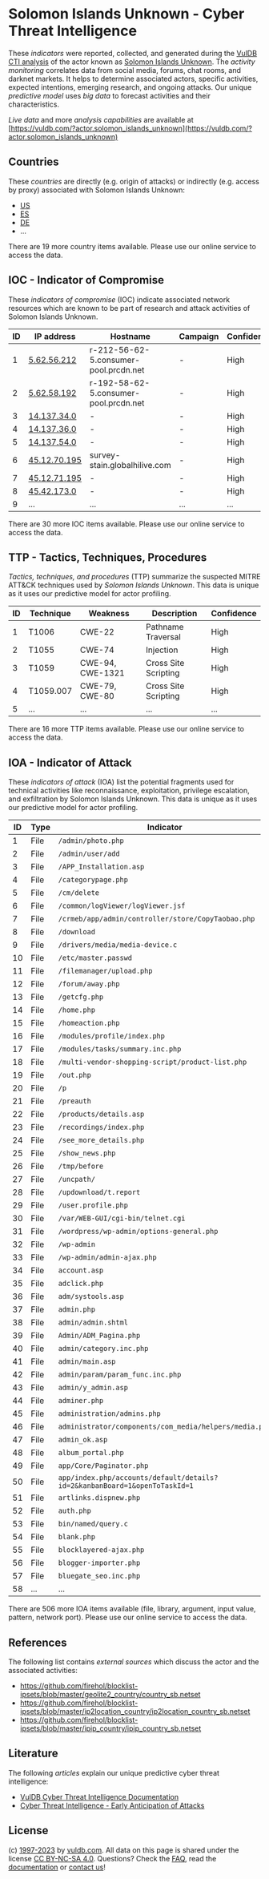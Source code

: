 # Solomon Islands Unknown - Cyber Threat Intelligence

These _indicators_ were reported, collected, and generated during the [VulDB CTI analysis](https://vuldb.com/?kb.cti) of the actor known as [Solomon Islands Unknown](https://vuldb.com/?actor.solomon_islands_unknown). The _activity monitoring_ correlates data from social media, forums, chat rooms, and darknet markets. It helps to determine associated actors, specific activities, expected intentions, emerging research, and ongoing attacks. Our unique _predictive model_ uses _big data_ to forecast activities and their characteristics.

_Live data_ and more _analysis capabilities_ are available at [https://vuldb.com/?actor.solomon_islands_unknown](https://vuldb.com/?actor.solomon_islands_unknown)

## Countries

These _countries_ are directly (e.g. origin of attacks) or indirectly (e.g. access by proxy) associated with Solomon Islands Unknown:

* [US](https://vuldb.com/?country.us)
* [ES](https://vuldb.com/?country.es)
* [DE](https://vuldb.com/?country.de)
* ...

There are 19 more country items available. Please use our online service to access the data.

## IOC - Indicator of Compromise

These _indicators of compromise_ (IOC) indicate associated network resources which are known to be part of research and attack activities of Solomon Islands Unknown.

ID | IP address | Hostname | Campaign | Confidence
-- | ---------- | -------- | -------- | ----------
1 | [5.62.56.212](https://vuldb.com/?ip.5.62.56.212) | r-212-56-62-5.consumer-pool.prcdn.net | - | High
2 | [5.62.58.192](https://vuldb.com/?ip.5.62.58.192) | r-192-58-62-5.consumer-pool.prcdn.net | - | High
3 | [14.137.34.0](https://vuldb.com/?ip.14.137.34.0) | - | - | High
4 | [14.137.36.0](https://vuldb.com/?ip.14.137.36.0) | - | - | High
5 | [14.137.54.0](https://vuldb.com/?ip.14.137.54.0) | - | - | High
6 | [45.12.70.195](https://vuldb.com/?ip.45.12.70.195) | survey-stain.globalhilive.com | - | High
7 | [45.12.71.195](https://vuldb.com/?ip.45.12.71.195) | - | - | High
8 | [45.42.173.0](https://vuldb.com/?ip.45.42.173.0) | - | - | High
9 | ... | ... | ... | ...

There are 30 more IOC items available. Please use our online service to access the data.

## TTP - Tactics, Techniques, Procedures

_Tactics, techniques, and procedures_ (TTP) summarize the suspected MITRE ATT&CK techniques used by _Solomon Islands Unknown_. This data is unique as it uses our predictive model for actor profiling.

ID | Technique | Weakness | Description | Confidence
-- | --------- | -------- | ----------- | ----------
1 | T1006 | CWE-22 | Pathname Traversal | High
2 | T1055 | CWE-74 | Injection | High
3 | T1059 | CWE-94, CWE-1321 | Cross Site Scripting | High
4 | T1059.007 | CWE-79, CWE-80 | Cross Site Scripting | High
5 | ... | ... | ... | ...

There are 16 more TTP items available. Please use our online service to access the data.

## IOA - Indicator of Attack

These _indicators of attack_ (IOA) list the potential fragments used for technical activities like reconnaissance, exploitation, privilege escalation, and exfiltration by Solomon Islands Unknown. This data is unique as it uses our predictive model for actor profiling.

ID | Type | Indicator | Confidence
-- | ---- | --------- | ----------
1 | File | `/admin/photo.php` | High
2 | File | `/admin/user/add` | High
3 | File | `/APP_Installation.asp` | High
4 | File | `/categorypage.php` | High
5 | File | `/cm/delete` | Medium
6 | File | `/common/logViewer/logViewer.jsf` | High
7 | File | `/crmeb/app/admin/controller/store/CopyTaobao.php` | High
8 | File | `/download` | Medium
9 | File | `/drivers/media/media-device.c` | High
10 | File | `/etc/master.passwd` | High
11 | File | `/filemanager/upload.php` | High
12 | File | `/forum/away.php` | High
13 | File | `/getcfg.php` | Medium
14 | File | `/home.php` | Medium
15 | File | `/homeaction.php` | High
16 | File | `/modules/profile/index.php` | High
17 | File | `/modules/tasks/summary.inc.php` | High
18 | File | `/multi-vendor-shopping-script/product-list.php` | High
19 | File | `/out.php` | Medium
20 | File | `/p` | Low
21 | File | `/preauth` | Medium
22 | File | `/products/details.asp` | High
23 | File | `/recordings/index.php` | High
24 | File | `/see_more_details.php` | High
25 | File | `/show_news.php` | High
26 | File | `/tmp/before` | Medium
27 | File | `/uncpath/` | Medium
28 | File | `/updownload/t.report` | High
29 | File | `/user.profile.php` | High
30 | File | `/var/WEB-GUI/cgi-bin/telnet.cgi` | High
31 | File | `/wordpress/wp-admin/options-general.php` | High
32 | File | `/wp-admin` | Medium
33 | File | `/wp-admin/admin-ajax.php` | High
34 | File | `account.asp` | Medium
35 | File | `adclick.php` | Medium
36 | File | `adm/systools.asp` | High
37 | File | `admin.php` | Medium
38 | File | `admin/admin.shtml` | High
39 | File | `Admin/ADM_Pagina.php` | High
40 | File | `admin/category.inc.php` | High
41 | File | `admin/main.asp` | High
42 | File | `admin/param/param_func.inc.php` | High
43 | File | `admin/y_admin.asp` | High
44 | File | `adminer.php` | Medium
45 | File | `administration/admins.php` | High
46 | File | `administrator/components/com_media/helpers/media.php` | High
47 | File | `admin_ok.asp` | Medium
48 | File | `album_portal.php` | High
49 | File | `app/Core/Paginator.php` | High
50 | File | `app/index.php/accounts/default/details?id=2&kanbanBoard=1&openToTaskId=1` | High
51 | File | `artlinks.dispnew.php` | High
52 | File | `auth.php` | Medium
53 | File | `bin/named/query.c` | High
54 | File | `blank.php` | Medium
55 | File | `blocklayered-ajax.php` | High
56 | File | `blogger-importer.php` | High
57 | File | `bluegate_seo.inc.php` | High
58 | ... | ... | ...

There are 506 more IOA items available (file, library, argument, input value, pattern, network port). Please use our online service to access the data.

## References

The following list contains _external sources_ which discuss the actor and the associated activities:

* https://github.com/firehol/blocklist-ipsets/blob/master/geolite2_country/country_sb.netset
* https://github.com/firehol/blocklist-ipsets/blob/master/ip2location_country/ip2location_country_sb.netset
* https://github.com/firehol/blocklist-ipsets/blob/master/ipip_country/ipip_country_sb.netset

## Literature

The following _articles_ explain our unique predictive cyber threat intelligence:

* [VulDB Cyber Threat Intelligence Documentation](https://vuldb.com/?kb.cti)
* [Cyber Threat Intelligence - Early Anticipation of Attacks](https://www.scip.ch/en/?labs.20201022)

## License

(c) [1997-2023](https://vuldb.com/?kb.changelog) by [vuldb.com](https://vuldb.com/?kb.about). All data on this page is shared under the license [CC BY-NC-SA 4.0](https://creativecommons.org/licenses/by-nc-sa/4.0/). Questions? Check the [FAQ](https://vuldb.com/?kb.faq), read the [documentation](https://vuldb.com/?kb) or [contact us](https://vuldb.com/?contact)!
